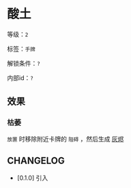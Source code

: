 # 酸土

等级：`2`

标签：`手牌`

解锁条件：`?`

内部id：`?`

## 效果

### 枯萎

`放置` 时移除附近卡牌的 `阻碍` ，然后生成 [灰烬](灰烬.md)

## CHANGELOG

- [0.1.0] 引入
